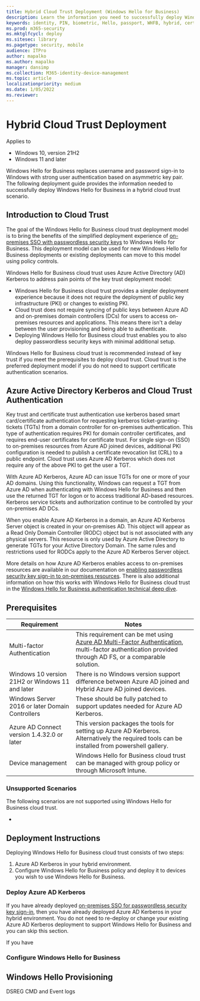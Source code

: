 ```yaml
---
title: Hybrid Cloud Trust Deployment (Windows Hello for Business)
description: Learn the information you need to successfully deploy Windows Hello for Business in a hybrid cloud trust scenario.
keywords: identity, PIN, biometric, Hello, passport, WHFB, hybrid, cert-trust
ms.prod: m365-security
ms.mktglfcycl: deploy
ms.sitesec: library
ms.pagetype: security, mobile
audience: ITPro
author: mapalko
ms.author: mapalko
manager: dansimp
ms.collection: M365-identity-device-management
ms.topic: article
localizationpriority: medium
ms.date: 1/05/2022
ms.reviewer: 
---
```

# Hybrid Cloud Trust Deployment

Applies to

- Windows 10, version 21H2
- Windows 11 and later

Windows Hello for Business replaces username and password sign-in to Windows with strong user authentication based on asymmetric key pair. The following deployment guide provides the information needed to successfully deploy Windows Hello for Business in a hybrid cloud trust scenario.

## Introduction to Cloud Trust

The goal of the Windows Hello for Business cloud trust deployment model is to bring the benefits of the simplified deployment experience of [on-premises SSO with passwordless security keys](/azure/active-directory/authentication/howto-authentication-passwordless-security-key-on-premises) to Windows Hello for Business. This deployment model can be used for new Windows Hello for Business deployments or existing deployments can move to this model using policy controls.

Windows Hello for Business cloud trust uses Azure Active Directory (AD) Kerberos to address pain points of the key trust deployment model:

- Windows Hello for Business cloud trust provides a simpler deployment experience because it does not require the deployment of public key infrastructure (PKI) or changes to existing PKI.
- Cloud trust does not require syncing of public keys between Azure AD and on-premises domain controllers (DCs) for users to access on-premises resources and applications. This means there isn't a delay between the user provisioning and being able to authenticate.
- Deploying Windows Hello for Business cloud trust enables you to also deploy passwordless security keys with minimal additional setup.

Windows Hello for Business cloud trust is recommended instead of key trust if you meet the prerequisites to deploy cloud trust. Cloud trust is the preferred deployment model if you do not need to support certificate authentication scenarios.

## Azure Active Directory Kerberos and Cloud Trust Authentication

Key trust and certificate trust authentication use kerberos based smart card/certificate authentication for requesting kerberos ticket-granting-tickets (TGTs) from a domain controller for on-premises authentication. This type of authentication requires PKI for domain controller certificates, and requires end-user certificates for certificate trust. For single sign-on (SSO) to on-premises resources from Azure AD joined devices, additional PKI configuration is needed to publish a certificate revocation list (CRL) to a public endpoint. Cloud trust uses Azure AD Kerberos which does not require any of the above PKI to get the user a TGT.

With Azure AD Kerberos, Azure AD can issue TGTs for one or more of your AD domains. Using this functionality, Windows can request a TGT from Azure AD when authenticating with Windows Hello for Business and then use the returned TGT for logon or to access traditional AD-based resources. Kerberos service tickets and authorization continue to be controlled by your on-premises AD DCs.

When you enable Azure AD Kerberos in a domain, an Azure AD Kerberos Server object is created in your on-premises AD. This object will appear as a Read Only Domain Controller (RODC) object but is not associated with any physical servers. This resource is only used by Azure Active Directory to generate TGTs for your Active Directory Domain. The same rules and restrictions used for RODCs apply to the Azure AD Kerberos Server object.

More details on how Azure AD Kerberos enables access to on-premises resources are available in our documentation on [enabling passwordless security key sign-in to on-premises resources](/azure/active-directory/authentication/howto-authentication-passwordless-security-key-on-premises). There is also additional information on how this works with Windows Hello for Business cloud trust in the [Windows Hello for Business authentication technical deep dive](hello-how-it-works-authentication.md#hybrid-azure-ad-join-authentication-using-azure-ad-kerberos-cloud-trust).

## Prerequisites

| Requirement | Notes |
| --- | --- |
| Multi-factor Authentication | This requirement can be met using [Azure AD Multi-Factor Authentication](/azure/active-directory/authentication/howto-mfa-getstarted.md), multi-factor authentication provided through AD FS, or a comparable solution. |
| Windows 10 version 21H2 or Windows 11 and later | There is no Windows version support difference between Azure AD joined and Hybrid Azure AD joined devices. |
| Windows Server 2016 or later Domain Controllers | These should be fully patched to support updates needed for Azure AD Kerberos.|
| Azure AD Connect version 1.4.32.0 or later | This version packages the tools for setting up Azure AD Kerberos. Alternatively the required tools can be installed from powershell gallery. |
| Device management | Windows Hello for Business cloud trust can be managed with group policy or through Microsoft Intune. |

### Unsupported Scenarios

The following scenarios are not supported using Windows Hello for Business cloud trust.

-

## Deployment Instructions

Deploying Windows Hello for Business cloud trust consists of two steps:

1. Azure AD Kerberos in your hybrid environment. 
1. Configure Windows Hello for Business policy and deploy it to devices you wish to use Windows Hello for Business.

### Deploy Azure AD Kerberos

If you have already deployed [on-premises SSO for passwordless security key sign-in](/azure/active-directory/authentication/howto-authentication-passwordless-security-key-on-premises), then you have already deployed Azure AD Kerberos in your hybrid environment. You do not need to re-deploy or change your existing Azure AD Kerberos deployment to support Windows Hello for Business and you can skip this section.

If you have 

### Configure Windows Hello for Business

## Windows Hello Provisioning

DSREG CMD and Event logs